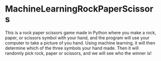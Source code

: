 # MachineLearningRockPaperScissors
This is a rock paper scissors game made in Python where you make a rock, paper, or scissors symbol with your hand, and the program will use your computer to take a picture of you hand. Using machine learning, it will then determine which of the three symbols your hand made. Then it will randomly pick rock, paper or scissors, and we will see who the winner is!

